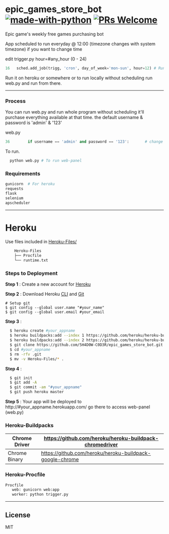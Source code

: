 # epic_games_store_bot [![made-with-python](https://img.shields.io/badge/Made%20with-Python-1f425f.svg)](https://www.python.org/) [![PRs Welcome](https://img.shields.io/badge/PRs-welcome-brightgreen.svg?style=flat-square)](http://makeapullrequest.com) 
Epic game's weekly free games purchasing bot

App scheduled to run everyday @ 12:00 (timezone changes with system timezone)
if you want to change time

edit trigger.py hour=#any_hour (0 - 24)
```python
16   sched.add_job(trigg, 'cron', day_of_week='mon-sun', hour=12) # Runs everyday @ 12:00 
```

Run it on heroku or somewhere or to run locally without scheduling run web.py and run from there.

---
### Process 
You can run web.py and run whole program without scheduling it'll purchase everything available at that time.
the default username & password is 'admin' & '123'

web.py
```python
36        if username == 'admin' and password == '123':       # change it if you want to.
```

To run.
```sh
  python web.py # To run web-panel
```
### Requirements
```sh
gunicorn  # For heroku
requests
flask
selenium
apscheduler
```
---
# Heroku
Use files included in [Heroku-Files/](https://github.com/5H4D0W-C0D3R/epic_games_store_bot/tree/master/Heroku-Files)
```sh
    Heroku-Files
    ├── Procfile
    └── runtime.txt
```
 ### Steps to Deployment 
  **Step 1** : Create a new account for [Heroku](https://signup.heroku.com/)
  
  **Step 2** : Download Heroku [CLI](https://devcenter.heroku.com/articles/getting-started-with-python#set-up) and [Git](https://git-scm.com/downloads)
                    
    # Setup git
    $ git config --global user.name "#your_name"
    $ git config --global user.email #your_email
  
  **Step 3** :  
  ```sh
    $ heroku create #your_appname
    $ heroku buildpacks:add --index 1 https://github.com/heroku/heroku-buildpack-chromedriver -a #your_appname
    $ heroku buildpacks:add --index 2 https://github.com/heroku/heroku-buildpack-google-chrome -a #your_appname
    $ git clone https://github.com/5H4D0W-C0D3R/epic_games_store_bot.git #your_appname
    $ cd #your_appname
    $ rm -rfv .git
    $ mv -v Heroku-Files/* .
  ```
   
  **Step 4** : 
  ```sh
    $ git init
    $ git add -A
    $ git commit -am "#your_appname"
    $ git push heroku master
  ```
  
  **Step 5** : Your app will be deployed to http://#your_appname.herokuapp.com/ go there to access web-panel (web.py)
  
 ### Heroku-Buildpacks
  Chrome Driver | https://github.com/heroku/heroku-buildpack-chromedriver 
  --------------|---------------------------------------------------------
  Chrome Binary | https://github.com/heroku/heroku-buildpack-google-chrome
 
 ### Heroku-Procfile
  ```sh
  Procfile
     web: gunicorn web:app
     worker: python trigger.py
  ```
---
License
----

MIT
